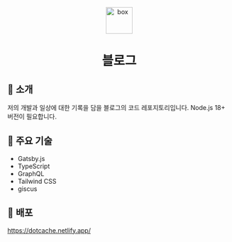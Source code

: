 <p align="center">
  <a href="https://www.gatsbyjs.com/?utm_source=starter&utm_medium=readme&utm_campaign=minimal-starter-ts">
    <img alt="box" src="https://cdn-icons-png.flaticon.com/512/4659/4659050.png" width="60" />
  </a>
</p>
<h1 align="center">
  블로그
</h1>

## 👻 소개

저의 개발과 일상에 대한 기록을 담을 블로그의 코드 레포지토리입니다. Node.js 18+ 버전이 필요합니다.

## 🔧 주요 기술

- Gatsby.js
- TypeScript
- GraphQL
- Tailwind CSS
- giscus

## 🚀 배포

https://dotcache.netlify.app/

